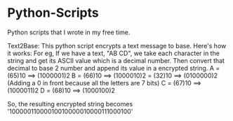 # Python-Scripts
Python scripts that I wrote in my free time.


Text2Base:
This python script encrypts a text message to base. Here's how it works:
For eg, If we have a text, "AB CD", we take each character in the string and get its ASCII value which is a decimal number. Then convert that decimal to base 2 number
and append its value in a encrypted string.
A = (65)10  ==> (1000001)2
B = (66)10  ==> (1000010)2
  = (32)10  ==> (0100000)2  (Adding a 0 in front because all the letters are 7 bits)
C = (67)10  ==> (1000011)2
D = (68)10  ==> (1000100)2

So, the resulting encrypted string becomes '10000011000010010000010000111000100'
